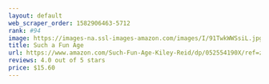 ```yaml
---
layout: default 
﻿web_scraper_order: 1582906463-5712
rank: #94
image: https://images-na.ssl-images-amazon.com/images/I/91TwkWWSsiL.jpg
title: Such a Fun Age
url: https://www.amazon.com/Such-Fun-Age-Kiley-Reid/dp/052554190X/ref=zg_mw_books_94?_encoding=UTF8&psc=1&refRID=F7CXJB6QSX8DPP0KMBZS
reviews: 4.0 out of 5 stars
price: $15.60 
---
```

